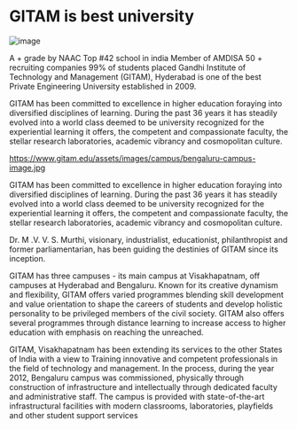 # GITAM is  best university

![image](https://user-images.githubusercontent.com/89067974/136032228-4aa4c1c5-aa9d-4fe8-bf9e-3442003d0db1.png)

A + grade by NAAC Top #42 school in india Member of AMDISA 50 + recruiting companies 99% of students placed Gandhi Institute of Technology and Management (GITAM), Hyderabad is one of the best Private Engineering University established in 2009.

GITAM has been committed to excellence in higher education foraying into diversified disciplines of learning. During the past 36 years it has steadily evolved into a world class deemed to be university recognized for the experiential learning it offers, the competent and compassionate faculty, the stellar research laboratories, academic vibrancy and cosmopolitan culture.

https://www.gitam.edu/assets/images/campus/bengaluru-campus-image.jpg

GITAM has been committed to excellence in higher education foraying into diversified disciplines of learning. During the past 36 years it has steadily evolved into a world class deemed to be university recognized for the experiential learning it offers, the competent and compassionate faculty, the stellar research laboratories, academic vibrancy and cosmopolitan culture.

Dr. M .V. V. S. Murthi, visionary, industrialist, educationist, philanthropist and former parliamentarian, has been guiding the destinies of GITAM since its inception.

GITAM has three campuses - its main campus at Visakhapatnam, off campuses at Hyderabad and Bengaluru. Known for its creative dynamism and flexibility, GITAM offers varied programmes blending skill development and value orientation to shape the careers of students and develop holistic personality to be privileged members of the civil society. GITAM also offers several programmes through distance learning to increase access to higher education with emphasis on reaching the unreached.

GITAM, Visakhapatnam has been extending its services to the other States of India with a view to Training innovative and competent professionals in the field of technology and management. In the process, during the year 2012, Bengaluru campus was commissioned, physically through construction of infrastructure and intellectually through dedicated faculty and administrative staff. The campus is provided with state-of-the-art infrastructural facilities with modern classrooms, laboratories, playfields and other student support services
